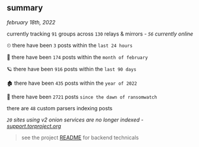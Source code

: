 
## summary
_february 18th, 2022_

currently tracking `91` groups across `130` relays & mirrors - _`56` currently online_

⏲ there have been `3` posts within the `last 24 hours`

🦈 there have been `174` posts within the `month of february`

🪐 there have been `916` posts within the `last 90 days`

🏚 there have been `435` posts within the `year of 2022`

🦕 there have been `2721` posts `since the dawn of ransomwatch`

there are `48` custom parsers indexing posts

_`20` sites using v2 onion services are no longer indexed - [support.torproject.org](https://support.torproject.org/onionservices/v2-deprecation/)_

> see the project [README](https://github.com/thetanz/ransomwatch#ransomwatch--) for backend technicals
